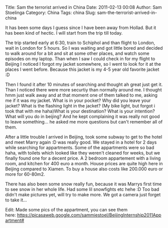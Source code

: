 Title: Sam the terrorist arrived in China
Date: 2011-02-13 00:08
Author: Sam Stoelinga
Category: China
Tags: china
Slug: sam-the-terrorist-arrived-in-china

It has been some days I guess since I have been away from Hollad. But it has been kind of hectic. I will start
from the trip till today. 

The trip started early at 6:30, train to Schiphol and than flight to
London, wait in London for 5 hours. So I was waiting and got little
bored and decided to walk around for a bit and sit at some other places,
and watch some episodes on my laptop. Than when I saw I could check in
for my flight to Beijing I noticed I forgot my jacket somewhere, so I
went to look for it at the places I went before. Because this jacket is
my 4-5 year old favorite jacket :D

Then I found it after 10 minutes of searching and thought ah great just
get it. Than I noticed there were more securtiy than normally around me.
I thought hmm just walk away and at that moment one of them talked to
me, asking me if it was my jacket. What is in your pocket? Why did you
leave your jacket? What is the flashing light in the jacket? (My bike
light, but forgot i took that with me haha)What is your destination?
What is your intention? What will you do in beijing? And he kept
complaining it was really not good to leave something... he asked me
more questions but can't remember all of them.

After a little trouble I arrived in Beijing, took some subway to get to
the hotel and meet Marry again :D was really good. We stayed in a hotel
for 2 days while searching for appartments. Some of the appartments were
so bad haha, with toilets which looked like they weren't cleaned for
weeks, but we finally found one for a decent price. A 2 bedroom
appartement with a living room, and kitchen for 400 euro a month. House
prices are quite high here in Beijing compared to Xiamen. To buy a house
also costs like 200.000 euro or more for 60-80m2.

There has also been some snow really fun, because it was Marrys first
time to see snow in her whole life. Had some lil snowfights etc hehe :D
Too bad didn't make pictures yet, will try to make more. We got a camera
just forget to take it...

Edit: Made some pics of the appartment, you can see them
here: <https://picasaweb.google.com/sammiestoel/BeijingInternship2011Appartment#>
